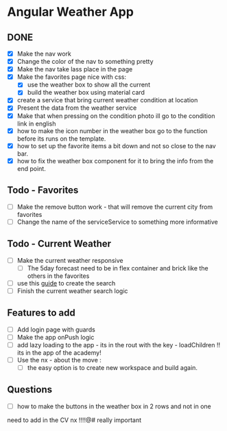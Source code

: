 # Angular Weather App

## DONE
- [x] Make the nav work
- [x] Change the color of the nav to something pretty
- [x] Make the nav take lass place in the page
- [x] Make the favorites page nice with css:
  - [x] use the weather box to show all the current
  - [x] build the weather box using material card
- [x] create a service that bring current weather condition at location 
- [x] Present the data from the weather service
- [x] Make that when pressing on the condition photo ill go to the condition link in english 
- [x] how to make the icon number in the weather box go to the function before its runs on the template.
- [x] how to set up the favorite items a bit down and not so close to the nav bar.
- [x] how to fix the weather box component for it to bring the info from the end point.

## Todo - Favorites
- [ ] Make the remove button work - that will remove the current city from favorites
- [ ] Change the name of the serviceService to something more informative

## Todo - Current Weather
- [ ] Make the current weather responsive 
  - [ ] The 5day forecast need to be in flex container and brick like the others in the favorites 
- [ ] use this [guide](https://learnsomethingquick.com/build-a-weather-app-with-angular/) to create the search
- [ ] Finish the current weather search logic

## Features to add 
- [ ] Add login page with guards 
- [ ] Make the app onPush logic 
- [ ] add lazy loading to the app - its in the rout with the key - loadChildren !! its in the app of the academy! 
- [ ] Use the nx - about the move :
  - [ ] the easy option is to create new workspace and build again. 

## Questions
- [ ] how to make the buttons in the weather box in 2 rows and not in one


need to add in the CV nx !!!!@# really important
